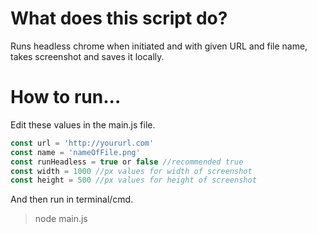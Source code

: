 # What does this script do?

Runs headless chrome when initiated and with given URL and file name, takes screenshot and saves it locally.

# How to run...

Edit these values in the main.js file.
```javascript
const url = 'http://yoururl.com'
const name = 'nameOfFile.png'
const runHeadless = true or false //recommended true
const width = 1000 //px values for width of screenshot
const height = 500 //px values for height of screenshot
```
And then run in terminal/cmd.
> node main.js
